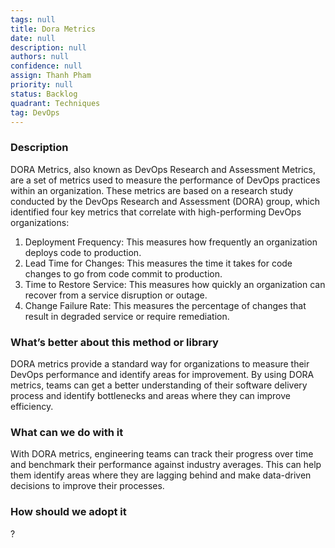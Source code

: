 ```yaml
---
tags: null
title: Dora Metrics
date: null
description: null
authors: null
confidence: null
assign: Thanh Pham
priority: null
status: Backlog
quadrant: Techniques
tag: DevOps
---
```


<!-- table_of_contents 8efc9b7b-5df0-4143-a241-1e83e499598a -->

### Description
DORA Metrics, also known as DevOps Research and Assessment Metrics, are a set of metrics used to measure the performance of DevOps practices within an organization. These metrics are based on a research study conducted by the DevOps Research and Assessment (DORA) group, which identified four key metrics that correlate with high-performing DevOps organizations:

1. Deployment Frequency: This measures how frequently an organization deploys code to production.
1. Lead Time for Changes: This measures the time it takes for code changes to go from code commit to production.
1. Time to Restore Service: This measures how quickly an organization can recover from a service disruption or outage.
1. Change Failure Rate: This measures the percentage of changes that result in degraded service or require remediation.

### What’s better about this method or library
DORA metrics provide a standard way for organizations to measure their DevOps performance and identify areas for improvement. By using DORA metrics, teams can get a better understanding of their software delivery process and identify bottlenecks and areas where they can improve efficiency.

### What can we do with it
With DORA metrics, engineering teams can track their progress over time and benchmark their performance against industry averages. This can help them identify areas where they are lagging behind and make data-driven decisions to improve their processes.

### How should we adopt it
?

<!-- child_database ed0792df-a85a-4c4b-9a92-3a60eb699375 -->
